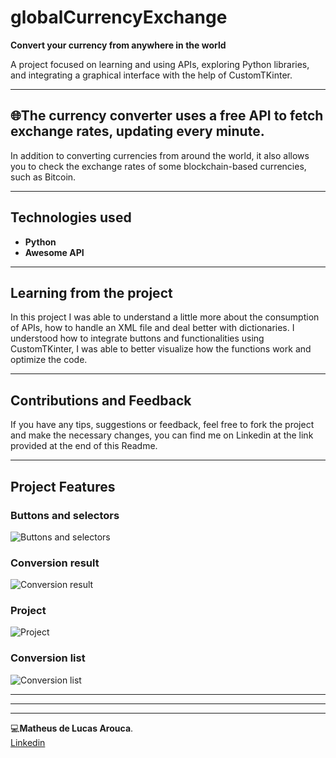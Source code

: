 # globalCurrencyExchange

 **Convert your currency from anywhere in the world**  

A project focused on learning and using APIs, exploring Python libraries, and integrating a graphical interface with the help of CustomTKinter.

---

## 🌐The currency converter uses a free API to fetch exchange rates, updating every minute.
In addition to converting currencies from around the world, it also allows you to check the exchange rates of some blockchain-based currencies, such as Bitcoin.

---

## Technologies used
- **Python**
- **Awesome API**

---

## Learning from the project
In this project I was able to understand a little more about the consumption of APIs, how to handle an XML file and deal better with dictionaries.
I understood how to integrate buttons and functionalities using CustomTKinter, I was able to better visualize how the functions work and optimize the code.  

---

## Contributions and Feedback 
If you have any tips, suggestions or feedback, feel free to fork the project and make the necessary changes, you can find me on Linkedin at the link provided at the end of this Readme. 

---


## Project Features

### Buttons and selectors
![Buttons and selectors](https://github.com/user-attachments/assets/8912450c-572d-408e-a540-156f2b57fc06)

### Conversion result
![Conversion result](https://github.com/user-attachments/assets/30d6f2bd-a192-4eb7-bd1f-da0bf22746cc)

### Project
![Project](https://github.com/user-attachments/assets/6f6370a6-1676-4d41-b77f-d8e26af82d71)

### Conversion list
![Conversion list](https://github.com/user-attachments/assets/f05f10b9-b38e-4764-aa68-1f7962883649)



---
---
---  

💻**Matheus de Lucas Arouca**.  
[Linkedin](www.linkedin.com/in/delucas027)
